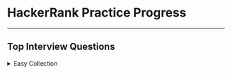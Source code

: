 # HackerRank Practice Progress

---

## Top Interview Questions

<details>

<summary>Easy Collection</summary>

---

~~Array 11/11~~

Strings 8/9

Linked Lists

Trees

Sorting and Searching

Dynamic Programming

Design

Math

Others

---

</details>